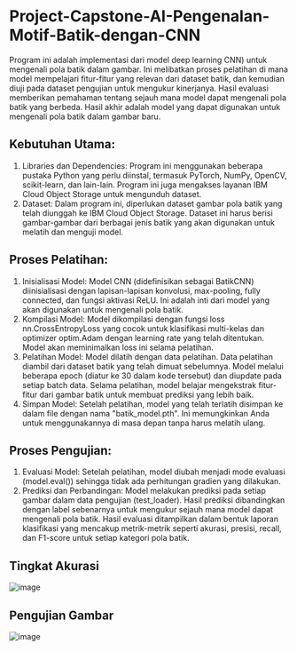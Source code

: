 # Project-Capstone-AI-Pengenalan-Motif-Batik-dengan-CNN

Program ini adalah implementasi dari model deep learning CNN) untuk mengenali pola batik dalam gambar. Ini melibatkan proses pelatihan di mana model mempelajari fitur-fitur yang relevan dari dataset batik, dan kemudian diuji pada dataset pengujian untuk mengukur kinerjanya. Hasil evaluasi memberikan pemahaman tentang sejauh mana model dapat mengenali pola batik yang berbeda. Hasil akhir adalah model yang dapat digunakan untuk mengenali pola batik dalam gambar baru.
## Kebutuhan Utama:
1. Libraries dan Dependencies: Program ini menggunakan beberapa pustaka Python yang perlu diinstal, termasuk PyTorch, NumPy, OpenCV, scikit-learn, dan lain-lain. Program ini juga mengakses layanan IBM Cloud Object Storage untuk mengunduh dataset.
2. Dataset: Dalam program ini, diperlukan dataset gambar pola batik yang telah diunggah ke IBM Cloud Object Storage. Dataset ini harus berisi gambar-gambar dari berbagai jenis batik yang akan digunakan untuk melatih dan menguji model.
## Proses Pelatihan:
1. Inisialisasi Model: Model CNN (didefinisikan sebagai BatikCNN) diinisialisasi dengan lapisan-lapisan konvolusi, max-pooling, fully connected, dan fungsi aktivasi ReLU. Ini adalah inti dari model yang akan digunakan untuk mengenali pola batik.
2. Kompilasi Model: Model dikompilasi dengan fungsi loss nn.CrossEntropyLoss yang cocok untuk klasifikasi multi-kelas dan optimizer optim.Adam dengan learning rate yang telah ditentukan. Model akan meminimalkan loss ini selama pelatihan.
3. Pelatihan Model: Model dilatih dengan data pelatihan. Data pelatihan diambil dari dataset batik yang telah dimuat sebelumnya. Model melalui beberapa epoch (diatur ke 30 dalam kode tersebut) dan diupdate pada setiap batch data. Selama pelatihan, model belajar mengekstrak fitur-fitur dari gambar batik untuk membuat prediksi yang lebih baik.
4. Simpan Model: Setelah pelatihan, model yang telah terlatih disimpan ke dalam file dengan nama "batik_model.pth". Ini memungkinkan Anda untuk menggunakannya di masa depan tanpa harus melatih ulang.
## Proses Pengujian:
1. Evaluasi Model: Setelah pelatihan, model diubah menjadi mode evaluasi (model.eval()) sehingga tidak ada perhitungan gradien yang dilakukan.
2. Prediksi dan Perbandingan: Model melakukan prediksi pada setiap gambar dalam data pengujian (test_loader). Hasil prediksi dibandingkan dengan label sebenarnya untuk mengukur sejauh mana model dapat mengenali pola batik. Hasil evaluasi ditampilkan dalam bentuk laporan klasifikasi yang mencakup metrik-metrik seperti akurasi, presisi, recall, dan F1-score untuk setiap kategori pola batik.

## Tingkat Akurasi
![image](https://github.com/yosefkr123/Project-Capstone-AI-Pengenalan-Motif-Batik-dengan-CNN/assets/145518481/055cbd3f-e040-46b6-9ab5-10853d4eb600)

## Pengujian Gambar
![image](https://github.com/yosefkr123/Project-Capstone-AI-Pengenalan-Motif-Batik-dengan-CNN/assets/145518481/a74a819e-439c-42f3-9a46-0db5e33f4b2d)


